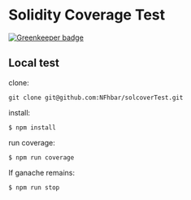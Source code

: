 # Solidity Coverage Test

[![Greenkeeper badge](https://badges.greenkeeper.io/NFhbar/solcoverTest.svg)](https://greenkeeper.io/)

## Local test

clone:
```
git clone git@github.com:NFhbar/solcoverTest.git
```
install:
```
$ npm install
```
run coverage:
```
$ npm run coverage
```
 If ganache remains:
 ```
 $ npm run stop
 ```
